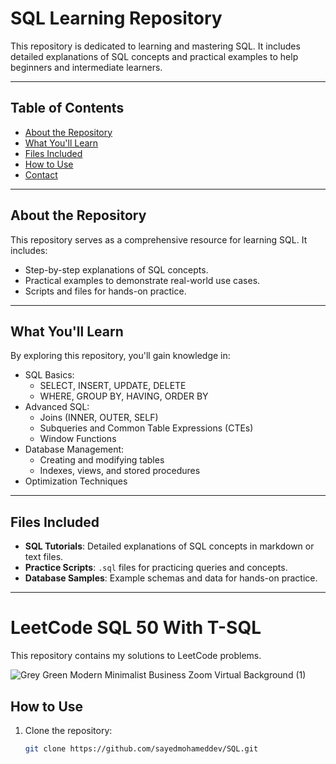 # SQL Learning Repository

This repository is dedicated to learning and mastering SQL. It includes detailed explanations of SQL concepts and practical examples to help beginners and intermediate learners.

---

## Table of Contents

- [About the Repository](#about-the-repository)
- [What You'll Learn](#what-youll-learn)
- [Files Included](#files-included)
- [How to Use](#how-to-use)
- [Contact](#contact)

---

## About the Repository

This repository serves as a comprehensive resource for learning SQL. It includes:
- Step-by-step explanations of SQL concepts.
- Practical examples to demonstrate real-world use cases.
- Scripts and files for hands-on practice.

---

## What You'll Learn

By exploring this repository, you'll gain knowledge in:
- SQL Basics:
  - SELECT, INSERT, UPDATE, DELETE
  - WHERE, GROUP BY, HAVING, ORDER BY
- Advanced SQL:
  - Joins (INNER, OUTER, SELF)
  - Subqueries and Common Table Expressions (CTEs)
  - Window Functions
- Database Management:
  - Creating and modifying tables
  - Indexes, views, and stored procedures
- Optimization Techniques

---

## Files Included

- **SQL Tutorials**: Detailed explanations of SQL concepts in markdown or text files.
- **Practice Scripts**: `.sql` files for practicing queries and concepts.
- **Database Samples**: Example schemas and data for hands-on practice.

---

# LeetCode SQL 50 With T-SQL

This repository contains my solutions to LeetCode problems.

![Grey Green Modern Minimalist Business Zoom Virtual Background (1)](https://github.com/user-attachments/assets/da95438f-9637-4d90-afc5-d0ecc808fb8a)


## How to Use

1. Clone the repository:
   ```bash
   git clone https://github.com/sayedmohameddev/SQL.git
